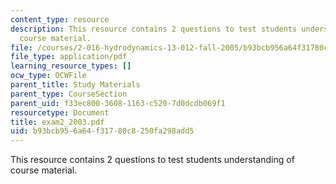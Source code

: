 ```yaml
---
content_type: resource
description: This resource contains 2 questions to test students understanding of
  course material.
file: /courses/2-016-hydrodynamics-13-012-fall-2005/b93bcb956a64f31780c8250fa298add5_exam2_2003.pdf
file_type: application/pdf
learning_resource_types: []
ocw_type: OCWFile
parent_title: Study Materials
parent_type: CourseSection
parent_uid: f33ec800-3608-1163-c520-7d0dcdb069f1
resourcetype: Document
title: exam2_2003.pdf
uid: b93bcb95-6a64-f317-80c8-250fa298add5
---
```

This resource contains 2 questions to test students understanding of course material.

